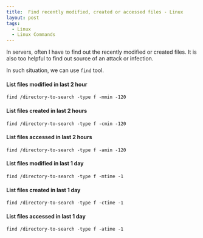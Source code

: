 ```yaml
---
title:  Find recently modified, created or accessed files - Linux
layout: post
tags:
  - Linux
  - Linux Commands
---
```


In servers, often I have to find out the recently modified or created files. It is also too helpful to find out source of an attack or infection.

In such situation, we can use `find` tool.

#### List files modified in last 2 hour

	find /directory-to-search -type f -mmin -120

#### List files created in last 2 hours

	find /directory-to-search -type f -cmin -120

#### List files accessed in last 2 hours

	find /directory-to-search -type f -amin -120

#### List files modified in last 1 day

	find /directory-to-search -type f -mtime -1

#### List files created in last 1 day

	find /directory-to-search -type f -ctime -1

#### List files accessed in last 1 day

	find /directory-to-search -type f -atime -1
